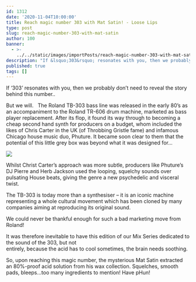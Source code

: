 ```yaml
---
id: 1312
date: '2020-11-04T10:00:00'
title: Reach magic number 303 with Mat Satin! - Loose Lips
type: post
slug: reach-magic-number-303-with-mat-satin
author: 100
banner:
  - >-
    ../../static/images/importPosts/reach-magic-number-303-with-mat-satin/image1312.jpeg
description: "If &lsquo;303&rsquo; resonates with you, then we probably don&rsquo;t need to reveal the story behind this number..\L But we will. \L\LThe Roland TB-303 bass line was released in the early 80&rsquo;s as an accompaniment to the Roland TR-606 drum machine, marketed as bass player replacement. After its flop, it found its way through to becoming [...]Read More..."
published: true
tags: []
---
```

If ‘303’ resonates with you, then we probably don’t need to reveal the story behind this number.. 

But we will.   The Roland TB-303 bass line was released in the early 80’s as an accompaniment to the Roland TR-606 drum machine, marketed as bass player replacement. After its flop, it found its way through to becoming a cheap second hand synth for producers on a budget, whom included the likes of Chris Carter in the UK (of Throbbing Gristle fame) and infamous Chicago house music duo, Phuture. It became soon clear to them that the potential of this little grey box was beyond what it was designed for… 

![](/wp-content/uploads/live/img/wysiwyg/5fa2c1c32ba25.jpg)

Whilst Christ Carter’s approach was more subtle, producers like Phuture’s DJ Pierre and Herb Jackson used the looping, squelchy sounds over pulsating House beats, giving the genre a new psychedelic and visceral twist.

The TB-303 is today more than a synthesiser – it is an iconic machine representing a whole cultural movement which has been cloned by many companies aiming at reproducing its original sound.

We could never be thankful enough for such a bad marketing move from Roland!

It was therefore inevitable to have this edition of our Mix Series dedicated to the sound of the 303, but not  
entirely, because the acid has to cool sometimes, the brain needs soothing.

So, upon reaching this magic number, the mysterious Mat Satin extracted an 80%-proof acid solution from his wax collection. Squelches, smooth pads, bleeps…too many ingredients to mention! Have pHun!